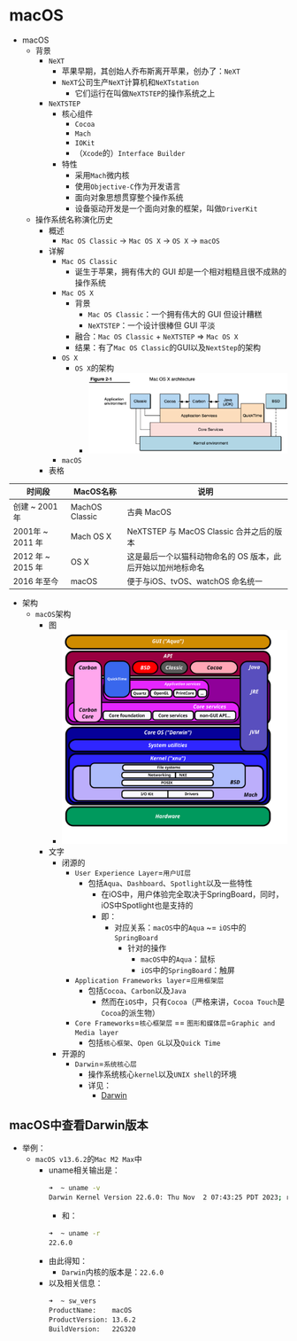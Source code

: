 # macOS

* macOS
  * 背景
    * `NeXT`
      * 苹果早期，其创始人乔布斯离开苹果，创办了：`NeXT`
      * `NeXT`公司生产`NeXT`计算机和`NeXTstation`
        * 它们运行在叫做`NeXTSTEP`的操作系统之上
    * `NeXTSTEP`
      * 核心组件
        * `Cocoa`
        * `Mach`
        * `IOKit`
        * （`Xcode`的）`Interface Builder`
      * 特性
        * 采用`Mach`微内核
        * 使用`Objective-C`作为开发语言
        * 面向对象思想贯穿整个操作系统
        * 设备驱动开发是一个面向对象的框架，叫做`DriverKit`
  * 操作系统名称演化历史
    * 概述
      * `Mac OS Classic` -> `Mac OS X` -> `OS X` -> `macOS`
    * 详解
      * `Mac OS Classic`
        * 诞生于苹果，拥有伟大的 GUI 却是一个相对粗糙且很不成熟的操作系统
      * `Mac OS X`
        * 背景
          * `Mac OS Classic`：一个拥有伟大的 GUI 但设计糟糕
          * `NeXTSTEP`：一个设计很棒但 GUI 平淡
        * 融合：`Mac OS Classic` + `NeXTSTEP` => `Mac OS X`
        * 结果：有了`Mac OS Classic`的GUI以及`NextStep`的架构
      * `OS X`
        * `OS X`的架构
          * ![os_x_arch](../assets/img/os_x_arch.png)
      * `macOS`
    * 表格

| 时间段 | MacOS名称 | 说明 |
| ----- | -------- | ---- |
| 创建 ~ 2001 年 | MachOS Classic	| 古典 MacOS |
| 2001年 ~ 2011 年 | Mach OS X | NeXTSTEP 与 MacOS Classic 合并之后的版本 |
| 2012 年 ~ 2015 年 | OS X | 这是最后一个以猫科动物命名的 OS 版本，此后开始以加州地标命名 |
| 2016 年至今 | macOS | 便于与iOS、tvOS、watchOS 命名统一 |
  * 架构
    * `macOS`架构
      * 图
        * ![mac_os_arch](../assets/img/mac_os_arch.png)
      * 文字
        * 闭源的
          * `User Experience Layer`=`用户UI层`
            * 包括`Aqua`、`Dashboard`、`Spotlight`以及一些特性
              * 在iOS中，用户体验完全取决于SpringBoard，同时，iOS中Spotlight也是支持的
              * 即：
                * 对应关系：`macOS`中的`Aqua` ~= `iOS`中的`SpringBoard`
                  * 针对的操作
                    * `macOS`中的`Aqua`：鼠标
                    * `iOS`中的`SpringBoard`：触屏
          * `Application Frameworks layer`=`应用框架层`
            * 包括`Cocoa`、`Carbon`以及`Java`
              * 然而在`iOS`中，只有`Cocoa`（严格来讲，`Cocoa Touch`是`Cocoa`的派生物）
          * `Core Frameworks`=`核心框架层` == `图形和媒体层`=`Graphic and Media layer`
            * 包括`核心框架`、`Open GL`以及`Quick Time`
        * 开源的
          * `Darwin`=`系统核心层`
            * 操作系统核心`kernel`以及`UNIX shell`的环境
            * 详见：
              * [Darwin](../darwin/README.md)

## macOS中查看Darwin版本

* 举例：
  * `macOS v13.6.2`的`Mac M2 Max`中
    * uname相关输出是：
      ```bash
      ➜  ~ uname -v
      Darwin Kernel Version 22.6.0: Thu Nov  2 07:43:25 PDT 2023; root:xnu-8796.141.3.701.17~6/RELEASE_ARM64_T6020
      ```
      * 和：
      ```bash
      ➜  ~ uname -r
      22.6.0
      ```
    * 由此得知：
      * `Darwin`内核的版本是：`22.6.0`
    * 以及相关信息：
      ```bash
      ➜  ~ sw_vers
      ProductName:    macOS
      ProductVersion: 13.6.2
      BuildVersion:   22G320
      ```
